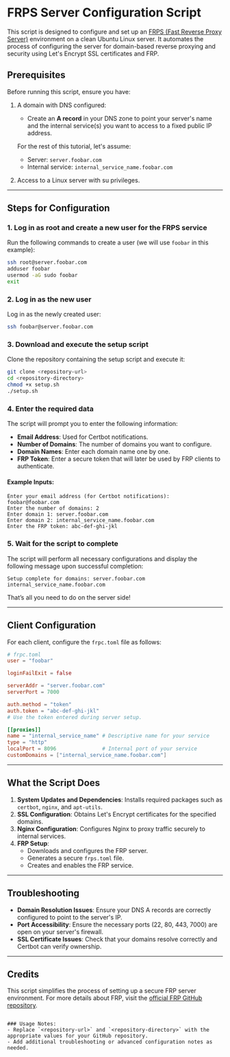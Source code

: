 # FRPS Server Configuration Script

This script is designed to configure and set up an [FRPS (Fast Reverse Proxy Server)](https://github.com/fatedier/frp/blob/dev/conf/frps_full_example.toml) environment on a clean Ubuntu Linux server. It automates the process of configuring the server for domain-based reverse proxying and security using Let's Encrypt SSL certificates and FRP.

## Prerequisites

Before running this script, ensure you have:

1. A domain with DNS configured:
   - Create an **A record** in your DNS zone to point your server's name and the internal service(s) you want to access to a fixed public IP address.

   For the rest of this tutorial, let's assume:
   - Server: `server.foobar.com`
   - Internal service: `internal_service_name.foobar.com`

2. Access to a Linux server with su privileges.

---

## Steps for Configuration

### 1. Log in as root and create a new user for the FRPS service

Run the following commands to create a user (we will use `foobar` in this example):

```bash
ssh root@server.foobar.com
adduser foobar
usermod -aG sudo foobar
exit
```

### 2. Log in as the new user

Log in as the newly created user:

```bash
ssh foobar@server.foobar.com
```

### 3. Download and execute the setup script

Clone the repository containing the setup script and execute it:

```bash
git clone <repository-url>
cd <repository-directory>
chmod +x setup.sh
./setup.sh
```

### 4. Enter the required data

The script will prompt you to enter the following information:

- **Email Address**: Used for Certbot notifications.
- **Number of Domains**: The number of domains you want to configure.
- **Domain Names**: Enter each domain name one by one.
- **FRP Token**: Enter a secure token that will later be used by FRP clients to authenticate.

#### Example Inputs:

```text
Enter your email address (for Certbot notifications): foobar@foobar.com
Enter the number of domains: 2
Enter domain 1: server.foobar.com
Enter domain 2: internal_service_name.foobar.com
Enter the FRP token: abc-def-ghi-jkl
```

### 5. Wait for the script to complete

The script will perform all necessary configurations and display the following message upon successful completion:

```text
Setup complete for domains: server.foobar.com internal_service_name.foobar.com
```

That’s all you need to do on the server side!

---

## Client Configuration

For each client, configure the `frpc.toml` file as follows:

```toml
# frpc.toml
user = "foobar"

loginFailExit = false

serverAddr = "server.foobar.com" 
serverPort = 7000

auth.method = "token"
auth.token = "abc-def-ghi-jkl" 
# Use the token entered during server setup.

[[proxies]]
name = "internal_service_name" # Descriptive name for your service
type = "http"
localPort = 8096               # Internal port of your service
customDomains = ["internal_service_name.foobar.com"]
```

---

## What the Script Does

1. **System Updates and Dependencies**: Installs required packages such as `certbot`, `nginx`, and `apt-utils`.
2. **SSL Configuration**: Obtains Let's Encrypt certificates for the specified domains.
3. **Nginx Configuration**: Configures Nginx to proxy traffic securely to internal services.
4. **FRP Setup**:
   - Downloads and configures the FRP server.
   - Generates a secure `frps.toml` file.
   - Creates and enables the FRP service.

---

## Troubleshooting

- **Domain Resolution Issues**: Ensure your DNS A records are correctly configured to point to the server's IP.
- **Port Accessibility**: Ensure the necessary ports (22, 80, 443, 7000) are open on your server's firewall.
- **SSL Certificate Issues**: Check that your domains resolve correctly and Certbot can verify ownership.

---

## Credits

This script simplifies the process of setting up a secure FRP server environment. For more details about FRP, visit the [official FRP GitHub repository](https://github.com/fatedier/frp).
``` 

### Usage Notes:
- Replace `<repository-url>` and `<repository-directory>` with the appropriate values for your GitHub repository.
- Add additional troubleshooting or advanced configuration notes as needed.
